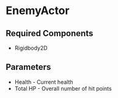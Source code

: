 # EnemyActor

## Required Components

- Rigidbody2D

## Parameters

- Health - Current health
- Total HP - Overall number of hit points